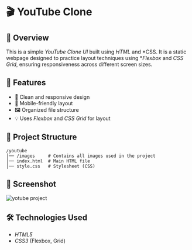 # 🎬 YouTube Clone  

## 📌 Overview  
This is a simple *YouTube Clone UI* built using *HTML* and *CSS. It is a static webpage designed to practice layout techniques using **Flexbox* and *CSS Grid*, ensuring responsiveness across different screen sizes.  

## 🚀 Features  
- 🎨 Clean and responsive design  
- 📱 Mobile-friendly layout  
- 🖼 Organized file structure  
- 💡 Uses *Flexbox* and *CSS Grid* for layout  

 ## 📂 Project Structure
```
/youtube
│── /images     # Contains all images used in the project
│── index.html  # Main HTML file
│── style.css   # Stylesheet (CSS)
```
## 📸 Screenshot  
![yotube project](https://github.com/user-attachments/assets/c0920db1-8efc-4d3a-aebb-fed05ae2ecc3)


## 🛠 Technologies Used  
- *HTML5*  
- *CSS3* (Flexbox, Grid)  

